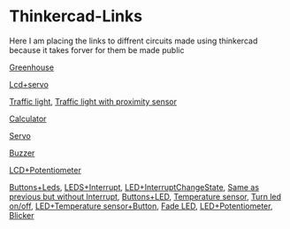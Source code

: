 # Thinkercad-Links

Here I am placing the links to diffrent circuits made using thinkercad because it takes forver for them be made public

[Greenhouse](https://www.tinkercad.com/things/6IxP3cWvge4-proiect-final-greenhouse?sharecode=UawIRMTviVokUZv8FgkEiO1RFVXesUR3jB1sdHFyyuE)

[Lcd+servo](https://www.tinkercad.com/things/fRGaK5RV21D-lab4-ex-4?sharecode=SQ6cnt_6YBNsA2hAanazR-Suy3CHCCL76CLhh2VV35w)

[Traffic light](https://www.tinkercad.com/things/5rxckdhcXjW-traffic-light?sharecode=PkQdTTB27kssFqn5dxaCwkk2IpLzfcDUiTYNT5aht4I),
[Traffic light with proximity sensor](https://www.tinkercad.com/things/3wmVlg5As0u-lab-5-semafor-cu-senzor-de-proximitate?sharecode=mwpyhG6NDPNLzHslOXN_YbGy8j3IAciq-YegUjxQy20)

[Calculator](https://www.tinkercad.com/things/byW2qD7AvZe-lab4-calculator?sharecode=fkjAb1MWlSAn6XCkCtVsLStLgyGFR-R3b7xD_VdiSwA)

[Servo](https://www.tinkercad.com/things/3CcLbARfkVa-lab4-ex-3)

[Buzzer](https://www.tinkercad.com/things/6KEYEHGL5Y0-lab4-ex-2)

[LCD+Potentiometer](https://www.tinkercad.com/things/juuG3dFSEj7-lab4-ex-1)

[Buttons+Leds](https://www.tinkercad.com/things/cVYytJ671bS-lab2-ex-4?sharecode=UM4OSx9NyI_nU1hK019Ad4eyfVoFdXFFqtvZDstzW8o),
[LEDS+Interrupt](https://www.tinkercad.com/things/dRT8j3gVYYO-lab3-ex-3?sharecode=-WN3CkYfxY6mrjDV7noGRmlPdYUPJhBaSnOKJ925egM),
[LED+InterruptChangeState](https://www.tinkercad.com/things/d21MQbOxrHt-copy-of-lab3-ex1-cu-intreruperi?sharecode=XmpdVwsQwfJX-OFbI7G6O959AvUqB0tisGVkH9YN3nQ),
[Same as previous but without Interrupt](https://www.tinkercad.com/things/1HOOPo77o3d-lab3-ex1-fara-intreruperi?sharecode=k3L0jol10T-8HbZf5jRtzHXgdE0IH6vdH6hjST4yh_g),
[Buttons+LED](https://www.tinkercad.com/things/4bROJ93blU4-lab2-ex2?sharecode=Uadb_a5iuuQ2nPaxnkaC-Sw3mivzLWYUPMu4czH6X34),
[Temperature sensor](https://www.tinkercad.com/things/ctYViqgGYnS-lab1-ex3?sharecode=QqqtXSNdFcElqYuRf-ZISI6A_y-qbtjwaltAJPeA88o),
[Turn led on/off](https://www.tinkercad.com/things/8TwoWnzg85Z-lab1-ex2?sharecode=diKcOhvBx7cIhmYCt9LfbB5PVGl2GSjTbh-FNBKNGXA),
[LED+Temperature sensor+Button](https://www.tinkercad.com/things/4Fen7ILr70W-12-fara-lcd1-senzor),
[Fade LED](https://www.tinkercad.com/things/gex5ZqbA9Dh-lab-2-ex-1?sharecode=k6Z0lL_yMC6VBp66MVOCg1VYrzon-gddNjOMOR5Es2Y),
[LED+Potentiometer](https://www.tinkercad.com/things/7BLPeDOBtwy-lab2-ex-3?sharecode=Xj31zmge-n1hsyAkvAhIdGyu1MExf_qaTFhRP8xbN2c),
[Blicker](https://www.tinkercad.com/things/1tzE6S5M5kq-lab1-blinker?sharecode=r_bhyuF0J96Y6ISqsP-lNRvzsM_GX26kl7Es87-PAos)




